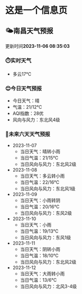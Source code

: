 # 这是一个信息页 
## 🌤️**南昌**天气预报
更新时间**2023-11-06 08:35:03**
### ⏱️实时天气
- 多云17℃
### 😊今日天气预报
- 今日天气：晴
- 气温：21/12℃
- AQI指数：28优
- 风向与风力：东北风4级
### 🤩未来六天天气预报
- 2023-11-07
  - 当日天气：晴转小雨
  - 当日气温：21/15℃
  - 当日风向与风力：东北风2级
- 2023-11-08
  - 当日天气：多云转小雨
  - 当日气温：22/16℃
  - 当日风向与风力：东北风1级
- 2023-11-09
  - 当日天气：小雨转阴
  - 当日气温：20/16℃
  - 当日风向与风力：东风2级
- 2023-11-10
  - 当日天气：小雨
  - 当日气温：19/13℃
  - 当日风向与风力：东风1级
- 2023-11-11
  - 当日天气：阴转小雨
  - 当日气温：18/10℃
  - 当日风向与风力：东北风2级
- 2023-11-12
  - 当日天气：大雨转小雨
  - 当日气温：13/6℃
  - 当日风向与风力：北风3-4级

